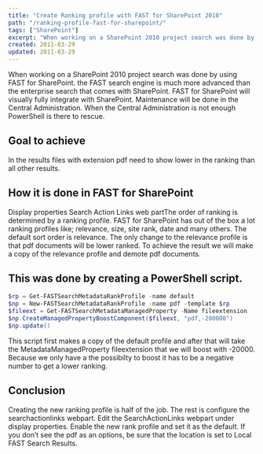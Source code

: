 ```yaml
---
title: "Create Ranking profile with FAST for SharePoint 2010"
path: "/ranking-profile-fast-for-sharepoint/"
tags: ["SharePoint"]
excerpt: "When working on a SharePoint 2010 project search was done by using FAST for SharePoint. the FAST search engine is much more advanced than the enterprise search that comes with SharePoint. FAST for SharePoint will visually fully integrate with SharePoint. Maintenance will be done in the Central Administration. When the Central Administration is not enough PowerShell is there to rescue."
created: 2011-03-29
updated: 2011-03-29
---
```


When working on a SharePoint 2010 project search was done by using FAST for SharePoint. the FAST search engine is much more advanced than the enterprise search that comes with SharePoint. FAST for SharePoint will visually fully integrate with SharePoint. Maintenance will be done in the Central Administration. When the Central Administration is not enough PowerShell is there to rescue.

## Goal to achieve

In the results files with extension pdf need to show lower in the ranking than all other results.

## How it is done in FAST for SharePoint

Display properties Search Action Links web partThe order of ranking is determined by a ranking profile. FAST for SharePoint has out of the box a lot ranking profiles like; relevance, size, site rank, date and many others. The default sort order is relevance. The only change to the relevance profile is that pdf documents will be lower ranked. To achieve the result we will make a copy of the relevance profile and demote pdf documents.

## This was done by creating a PowerShell script.

```powershell
$rp = Get-FASTSearchMetadataRankProfile -name default
$np = New-FASTSearchMetadataRankProfile -name pdf -template $rp
$fileext = Get-FASTSearchMetadataManagedProperty -Name fileextension
$np.CreateManagedPropertyBoostComponent($fileext, "pdf,-200000")
$np.update()
```

This script first makes a copy of the default profile and after that will take the MetadataManagedProperty fileextension that we will boost with -20000. Because we only have a the possibilty to boost it has to be a negative number to get a lower ranking.

## Conclusion

Creating the new ranking profile is half of the job. The rest is configure the searchactionlinks webpart. Edit the SearchActionLinks webpart under display properties. Enable the new rank profile and set it as the default. If you don’t see the pdf as an options, be sure that the location is set to Local FAST Search Results.
